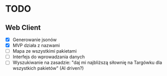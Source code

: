 # TODO

## Web Client
- [x] Generowanie jsonów
- [x] MVP działa z nazwami
- [ ] Mapa ze wszystkimi pakietami
- [ ] Interfejs do wprowadzania danych
- [ ] Wyszukiwanie na zasadzie: "daj mi najbliższą siłownię na Targówku dla wszystkich pakietów" (AI driven?)
